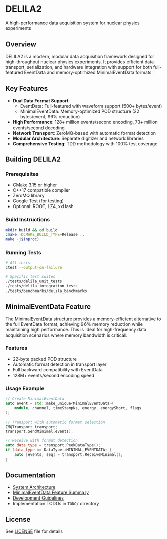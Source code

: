 # DELILA2
A high-performance data acquisition system for nuclear physics experiments

## Overview
DELILA2 is a modern, modular data acquisition framework designed for high-throughput nuclear physics experiments. It provides efficient data transport, serialization, and hardware integration with support for both full-featured EventData and memory-optimized MinimalEventData formats.

## Key Features
- **Dual Data Format Support**: 
  - EventData: Full-featured with waveform support (500+ bytes/event)
  - MinimalEventData: Memory-optimized POD structure (22 bytes/event, 96% reduction)
- **High Performance**: 128+ million events/second encoding, 73+ million events/second decoding
- **Network Transport**: ZeroMQ-based with automatic format detection
- **Modular Architecture**: Separate digitizer and network libraries
- **Comprehensive Testing**: TDD methodology with 100% test coverage

## Building DELILA2

### Prerequisites
- CMake 3.15 or higher
- C++17 compatible compiler
- ZeroMQ library
- Google Test (for testing)
- Optional: ROOT, LZ4, xxHash

### Build Instructions
```bash
mkdir build && cd build
cmake -DCMAKE_BUILD_TYPE=Release ..
make -j$(nproc)
```

### Running Tests
```bash
# All tests
ctest --output-on-failure

# Specific test suites
./tests/delila_unit_tests
./tests/delila_integration_tests
./tests/benchmarks/delila_benchmarks
```

## MinimalEventData Feature

The MinimalEventData structure provides a memory-efficient alternative to the full EventData format, achieving 96% memory reduction while maintaining high performance. This is ideal for high-frequency data acquisition scenarios where memory bandwidth is critical.

### Features
- 22-byte packed POD structure
- Automatic format detection in transport layer
- Full backward compatibility with EventData
- 128M+ events/second encoding speed

### Usage Example
```cpp
// Create MinimalEventData
auto event = std::make_unique<MinimalEventData>(
    module, channel, timeStampNs, energy, energyShort, flags
);

// Transport with automatic format selection
ZMQTransport transport;
transport.SendMinimal(events);

// Receive with format detection
auto data_type = transport.PeekDataType();
if (data_type == DataType::MINIMAL_EVENTDATA) {
    auto [events, seq] = transport.ReceiveMinimal();
}
```

## Documentation
- [System Architecture](DESIGN.md)
- [MinimalEventData Feature Summary](MinimalEventData_Feature_Summary.md)
- [Development Guidelines](CLAUDE.md)
- Implementation TODOs in `TODO/` directory

## License
See [LICENSE](LICENSE) file for details
